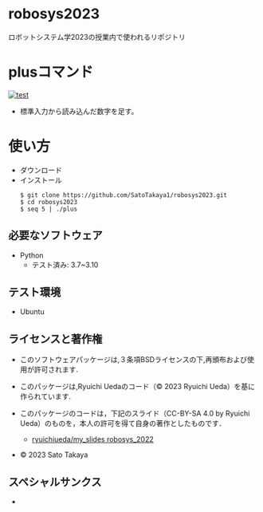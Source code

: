 # robosys2023
ロボットシステム学2023の授業内で使われるリポジトリ

# plusコマンド
[![test](https://github.com/SatoTakaya1/robosys2023/actions/workflows/test.yml/badge.svg)](https://github.com/SatoTakaya1/robosys2023/actions/workflows/test.yml)

* 標準入力から読み込んだ数字を足す。
# 使い方
* ダウンロード
* インストール
  ```
  $ git clone https://github.com/SatoTakaya1/robosys2023.git
  $ cd robosys2023 
  $ seq 5 | ./plus 
  ```

## 必要なソフトウェア
* Python
  * テスト済み: 3.7~3.10

## テスト環境
* Ubuntu

## ライセンスと著作権
* このソフトウェアパッケージは,３条項BSDライセンスの下,再頒布および使用が許可されます.

* このパッケージは,Ryuichi Uedaのコード（© 2023 Ryuichi Ueda）を基に作られています.
* このパッケージのコードは，下記のスライド（CC-BY-SA 4.0 by Ryuichi Ueda）のものを，本人の許可を得て自身の著作としたものです．
  * [ryuichiueda/my_slides robosys_2022](https://github.com/ryuichiueda/my_slides/tree/master/robosys_2022)
* © 2023 Sato Takaya
## スペシャルサンクス
 * 
